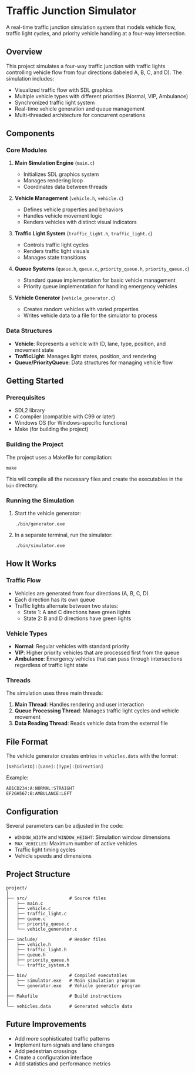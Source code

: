 # Traffic Junction Simulator

A real-time traffic junction simulation system that models vehicle flow, traffic light cycles, and priority vehicle handling at a four-way intersection.

## Overview

This project simulates a four-way traffic junction with traffic lights controlling vehicle flow from four directions (labeled A, B, C, and D). The simulation includes:

- Visualized traffic flow with SDL graphics
- Multiple vehicle types with different priorities (Normal, VIP, Ambulance)
- Synchronized traffic light system
- Real-time vehicle generation and queue management
- Multi-threaded architecture for concurrent operations

## Components

### Core Modules

1. **Main Simulation Engine** (`main.c`)
   - Initializes SDL graphics system
   - Manages rendering loop
   - Coordinates data between threads

2. **Vehicle Management** (`vehicle.h`, `vehicle.c`)
   - Defines vehicle properties and behaviors
   - Handles vehicle movement logic
   - Renders vehicles with distinct visual indicators

3. **Traffic Light System** (`traffic_light.h`, `traffic_light.c`)
   - Controls traffic light cycles
   - Renders traffic light visuals
   - Manages state transitions

4. **Queue Systems** (`queue.h`, `queue.c`, `priority_queue.h`, `priority_queue.c`)
   - Standard queue implementation for basic vehicle management
   - Priority queue implementation for handling emergency vehicles

5. **Vehicle Generator** (`vehicle_generator.c`)
   - Creates random vehicles with varied properties
   - Writes vehicle data to a file for the simulator to process

### Data Structures

- **Vehicle**: Represents a vehicle with ID, lane, type, position, and movement state
- **TrafficLight**: Manages light states, position, and rendering
- **Queue/PriorityQueue**: Data structures for managing vehicle flow

## Getting Started

### Prerequisites

- SDL2 library
- C compiler (compatible with C99 or later)
- Windows OS (for Windows-specific functions)
- Make (for building the project)

### Building the Project

The project uses a Makefile for compilation:

```
make
```

This will compile all the necessary files and create the executables in the `bin` directory.

### Running the Simulation

1. Start the vehicle generator:
   ```
   ./bin/generator.exe
   ```

2. In a separate terminal, run the simulator:
   ```
   ./bin/simulator.exe
   ```

## How It Works

### Traffic Flow

- Vehicles are generated from four directions (A, B, C, D)
- Each direction has its own queue
- Traffic lights alternate between two states:
  - State 1: A and C directions have green lights
  - State 2: B and D directions have green lights

### Vehicle Types

- **Normal**: Regular vehicles with standard priority
- **VIP**: Higher priority vehicles that are processed first from the queue
- **Ambulance**: Emergency vehicles that can pass through intersections regardless of traffic light state

### Threads

The simulation uses three main threads:
1. **Main Thread**: Handles rendering and user interaction
2. **Queue Processing Thread**: Manages traffic light cycles and vehicle movement
3. **Data Reading Thread**: Reads vehicle data from the external file

## File Format

The vehicle generator creates entries in `vehicles.data` with the format:
```
[VehicleID]:[Lane]:[Type]:[Direction]
```

Example:
```
AB1CD234:A:NORMAL:STRAIGHT
EF2GH567:B:AMBULANCE:LEFT
```

## Configuration

Several parameters can be adjusted in the code:
- `WINDOW_WIDTH` and `WINDOW_HEIGHT`: Simulation window dimensions
- `MAX_VEHICLES`: Maximum number of active vehicles
- Traffic light timing cycles
- Vehicle speeds and dimensions

## Project Structure

```
project/
│
├── src/                # Source files
│   ├── main.c
│   ├── vehicle.c
│   ├── traffic_light.c
│   ├── queue.c
│   ├── priority_queue.c
│   └── vehicle_generator.c
│
├── include/            # Header files
│   ├── vehicle.h
│   ├── traffic_light.h
│   ├── queue.h
│   ├── priority_queue.h
│   └── traffic_system.h
│
├── bin/                # Compiled executables
│   ├── simulator.exe   # Main simulation program
│   └── generator.exe   # Vehicle generator program
│
├── Makefile            # Build instructions
│
└── vehicles.data       # Generated vehicle data
```

## Future Improvements

- Add more sophisticated traffic patterns
- Implement turn signals and lane changes
- Add pedestrian crossings
- Create a configuration interface
- Add statistics and performance metrics